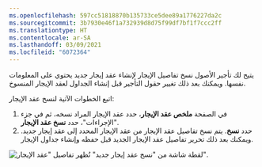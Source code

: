 ```yaml
---
ms.openlocfilehash: 597cc51818870b135733ce5dee89a1776227da2c
ms.sourcegitcommit: 3b7930e46f1a732939d8d75f99df7bf1f7ccc2ff
ms.translationtype: HT
ms.contentlocale: ar-SA
ms.lasthandoff: 03/09/2021
ms.locfileid: "6072364"
---
```

يتيح لك تأجير الأصول نسخ تفاصيل الإيجار لإنشاء عقد إيجار جديد يحتوي على المعلومات نفسها. ويمكنك بعد ذلك تغيير حقول التأجير قبل إنشاء الجداول لعقد الإيجار المنسوخ.

اتبع الخطوات الآتية لنسخ عقد الإيجار:

1.  في الصفحة **ملخص عقد الإيجار**، حدد عقد الإيجار المراد نسخه، ثم في جزء "الإجراءات"، حدد **نسخ عقد الإيجار**.
2.  حدد **نسخ**. يتم نسخ تفاصيل عقد الإيجار من عقد الإيجار المحدد إلى عقد إيجار جديد. ويمكنك بعد ذلك تحرير تفاصيل عقد الإيجار الجديد قبل حفظه وإنشاء جداول الإيجار.

![لقطة شاشة من "نسخ عقد إيجار جديد" تُظهر تفاصيل "عقد الإيجار".](../media/copy-lease.png)

